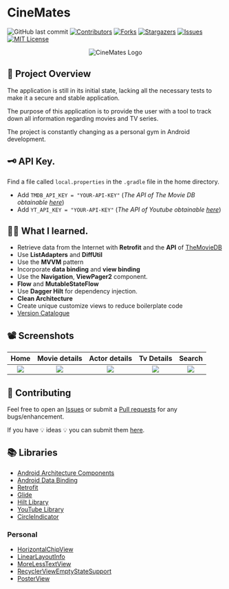 

<!-- PROJECT SHIELDS -->
<!--
*** I'm using markdown "reference style" links for readability.
*** Reference links are enclosed in brackets [ ] instead of parentheses ( ).
*** See the bottom of this document for the declaration of the reference variables
*** for contributors-url, forks-url, etc. This is an optional, concise syntax you may use.
-->

# CineMates
![GitHub last commit][last-commit-shield]
[![Contributors][contributors-shield]][contributors-url]
[![Forks][forks-shield]][forks-url]
[![Stargazers][stars-shield]][stars-url]
[![Issues][issues-shield]][issues-url]
[![MIT License][license-shield]][license-url]

<p align="center">
  <img src="https://github.com/Indisparte/CineMates/blob/main/assets/logo.png?raw=true" alt="CineMates Logo"/>
</p>

## 🔎 Project Overview
The application is still in its initial state, lacking all the necessary tests to make it a secure and stable application.

The purpose of this application is to provide the user with a tool to track down all information regarding movies and TV series.

The project is constantly changing as a personal gym in Android development.

## 🗝 API Key.
Find a file called `local.properties` in the `.gradle` file in the home directory.

- Add `TMDB_API_KEY = "YOUR-API-KEY"` (*The API of The Movie DB obtainable [here](https://www.themoviedb.org/?language=en)*)
- Add `YT_API_KEY = "YOUR-API-KEY"` (*The API of Youtube obtainable [here](https://console.cloud.google.com/apis/dashboard)*)

## 👨‍💻 What I learned.
- Retrieve data from the Internet with **Retrofit** and the **API** of [TheMovieDB](https://developers.themoviedb.org/3/getting-started)
- Use **ListAdapters** and **DiffUtil**
- Use the **MVVM** pattern
- Incorporate **data binding** and **view binding**
- Use the **Navigation**, **ViewPager2**  component.
- **Flow** and **MutableStateFlow**
- Use **Dagger Hilt** for dependency injection.
- **Clean Architecture**
- Create unique customize views to reduce boilerplate code
- [Version Catalogue](https://developer.android.com/build/migrate-to-catalogs)
## 📽 Screenshots

**Home** | **Movie details** | **Actor details** | **Tv Details** | **Search** |
:-----------------------------:|:-----------------------------:|:-----------------------------:|:-----------------------------:|:-----------------------------:
![](https://github.com/Indisparte/CineMates/blob/main/assets/Gif/home.png) | ![](https://github.com/Indisparte/CineMates/blob/main/assets/Gif/movie_details.png) | ![](https://github.com/Indisparte/CineMates/blob/main/assets/Gif/actor_details.png) | ![](https://github.com/Indisparte/CineMates/blob/main/assets/Gif/tv_details.png)| ![](https://github.com/Indisparte/CineMates/blob/main/assets/Gif/search.png) 


## 🤝 Contributing 
Feel free to open an [Issues](https://github.com/Indisparte/CineMates/issues) or submit a [Pull requests](https://github.com/Indisparte/CineMates/pulls) for any bugs/enhancement.

If you have 💡 ideas 💡 you can submit them [here](https://github.com/Indisparte/CineMates/discussions/categories/ideas).

## 📚 Libraries
- [Android Architecture Components](https://developer.android.com/topic/libraries/architecture/) 
- [Android Data Binding](https://developer.android.com/topic/libraries/data-binding/)
- [Retrofit](http://square.github.io/retrofit/)
- [Glide](https://github.com/bumptech/glide) 
- [Hilt Library](https://developer.android.com/training/dependency-injection/hilt-android)
- [YouTube Library](https://developers.google.com/youtube/android/player)
- [CircleIndicator](https://github.com/ongakuer/CircleIndicator)
### Personal
- [HorizontalChipView](https://github.com/Indisparte/CineMates/blob/develop/HorizontalChipView/README.md)
- [LinearLayoutInfo](https://github.com/Indisparte/CineMates/blob/develop/LinearLayoutInfo/README.md)
- [MoreLessTextView](https://github.com/Indisparte/CineMates/blob/develop/MoreLessTextView/README.md)
- [RecyclerViewEmptyStateSupport](https://github.com/Indisparte/CineMates/blob/develop/RecyclerViewEmptyStateSupport/README.md)
- [PosterView](https://github.com/Indisparte/CineMates/blob/develop/PosterView/README.md)

<!-- MARKDOWN LINKS & IMAGES -->
<!-- https://www.markdownguide.org/basic-syntax/#reference-style-links -->
[contributors-shield]: https://img.shields.io/github/contributors/Indisparte/CineMates.svg?style=for-the-badge
[contributors-url]: https://github.com/Indisparte/CineMates/graphs/contributors
[forks-shield]: https://img.shields.io/github/forks/Indisparte/CineMates.svg?style=for-the-badge
[forks-url]: https://github.com/Indisparte/CineMates/network/members
[stars-shield]: https://img.shields.io/github/stars/Indisparte/CineMates.svg?style=for-the-badge
[stars-url]: https://github.com/Indisparte/CineMates/stargazers
[issues-shield]: https://img.shields.io/github/issues/Indisparte/CineMates.svg?style=for-the-badge
[issues-url]: https://github.com/Indisparte/CineMates/issues
[license-shield]: https://img.shields.io/github/license/Indisparte/CineMates.svg?style=for-the-badge
[license-url]: https://github.com/Indisparte/CineMates/blob/main/LICENSE.txt
[last-commit-shield]: https://img.shields.io/github/last-commit/Indisparte/CineMates.svg?style=for-the-badge
